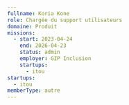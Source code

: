 ```yaml
---
fullname: Koria Kone
role: Chargée du support utilisateurs
domaine: Produit
missions:
  - start: 2023-04-24
    end: 2026-04-23
    status: admin
    employer: GIP Inclusion
    startups:
      - itou
startups:
  - itou
memberType: autre
---
```

